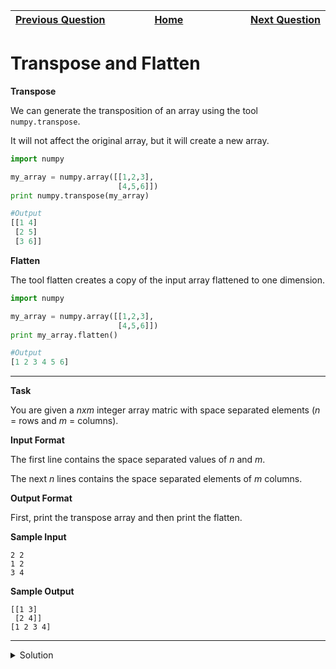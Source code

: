 | <img width=1000>[Previous Question](https://github.com/Kevin-Lago/python-hackerrank-solutions/tree/main/src/python/numpy/shape_and_reshape)</img> | <img width=1000>[Home](https://github.com/Kevin-Lago/python-hackerrank-solutions)</img> | <img width=1000>[Next Question](https://github.com/Kevin-Lago/python-hackerrank-solutions/tree/main/src/python/numpy/concatenate)</img> |
|:---|:---:|---:|

# Transpose and Flatten

__Transpose__

We can generate the transposition of an array using the tool ```numpy.transpose```.

It will not affect the original array, but it will create a new array.

```python
import numpy

my_array = numpy.array([[1,2,3],
                        [4,5,6]])
print numpy.transpose(my_array)

#Output
[[1 4]
 [2 5]
 [3 6]]
```

__Flatten__

The tool flatten creates a copy of the input array flattened to one dimension.

```python
import numpy

my_array = numpy.array([[1,2,3],
                        [4,5,6]])
print my_array.flatten()

#Output
[1 2 3 4 5 6]
```

---

__Task__

You are given a $n x m$ integer array matric with space separated elements ($n$ = rows and $m$ = columns).

__Input Format__

The first line contains the space separated values of $n$ and $m$.

The next $n$ lines contains the space separated elements of $m$ columns.

__Output Format__

First, print the transpose array and then print the flatten.

__Sample Input__

```
2 2
1 2
3 4
```

__Sample Output__

```
[[1 3]
 [2 4]]
[1 2 3 4]
```

---

<details><summary>Solution</summary>
    
```python
import numpy

if __name__ == '__main__':
    n, m = map(int, input().split())
    r = numpy.array([input().split() for i in range(n)], int)
    print(r.transpose())
    print(r.flatten())
```
</details>